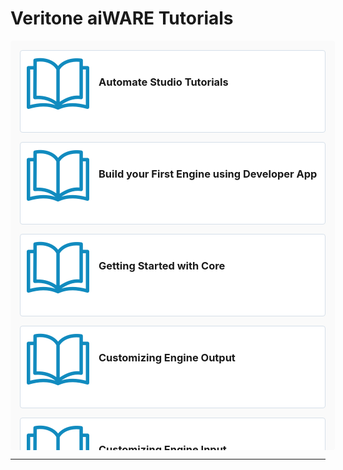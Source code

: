 <!-- markdownlint-disable no-inline-html no-trailing-spaces blanks-around-headings heading-increment no-multiple-blanks-->


<style>
     p, ul, ol, li { font-size: 18px !important;}

     .container{
        /* padding-right: 50px; */
        display: flex;
        flex-direction: column;
    }

    .section{
        display: flex;
        justify-content: center;
        /* align-items: center; */
        flex-direction: row;
        flex-wrap: wrap;
        width: 100%;
        max-height: 640px;
        overflow-y: scroll;
    }
    .image-or-video{
        display: flex;
        justify-content: center;
        align-items: center;
        min-width: 500px;
        height: 350px;
        background: #FAFAFA;

    }
    .card{
        display: flex;
        margin: 7.5px;
        /* justify-content: space-between; */
        min-width: 333px;
        border: 0.5px solid #D5DFE9;
        background: #FFFFFF;
        padding: 10px;
        height: 110px;
        border-radius: 4px;
        text-decoration: none;
        flex: 3;
    }
    .card:hover{
        background: #F9FCFF;
        border: 0.5px solid #118BBF;
        box-shadow: 0px 0px 10px rgba(0, 0, 0, 0.15);
        cursor: pointer;
    }
    .icon{
        display: flex;
        justify-content: center;
        align-items: center;
        min-width: 60px;
        height: 90px;
    }
    .card-content h3{
        padding: 0;
        margin: 0;
    }
    .card-content div{
        color: #5C6269;
        font-size: 12px;
    }
    .card-content{
        display: flex;
        flex-direction: column;
        height: 90px;
        justify-content: space-between;
        padding: 15px 0px 25px 15px;
    }
    .card-container{
        align-items: center;
        background: #FAFAFA;
        /* padding: 20px; */
        padding: 7.5px;
        border-radius: 4px;
        max-width: 695px;
    }
    .info-text{
        padding-right:30px;
        /* padding-top:10px;  */
        flex: 6;
        min-width: 350px
    }
</style>
<style>
th { text-align:left; }
</style>

 # Veritone aiWARE Tutorials

<div class="container">

<div class="section card-container">

<a class="card" href="/#/automate-studio/tutorials/README">
<div class="icon">

![tutorial](./tutorial.svg)
</div>
<div class="card-content">
<h3 style="margin-top:15px">Automate Studio Tutorials</h3>
</div>
</a>
     
<a class="card" href="/#/automate-studio/tutorials/README">
<div class="icon">     

![tutorial](./tutorial.svg)
</div>
<div class="card-content">
<h3 style="margin-top:15px">Build your First Engine using Developer App</h3>
</div>
</a>     
     
<a class="card" href="/#/tutorials/pages/getting-started-with-core">
<div class="icon">

![tutorial](./tutorial.svg)
</div>
<div class="card-content">
<h3 style="margin-top:15px">Getting Started with Core</h3>
</div>
</a>

<a class="card" href="/#/tutorials/pages/customizing-engine-output">
<div class="icon">

![tutorial](./tutorial.svg)
</div>
<div class="card-content">
<h3 style="margin-top:15px">Customizing Engine Output</h3>
</div>
</a>


<a class="card" href="/#/tutorials/pages/customizing-engine-input">
<div class="icon">

![tutorial](./tutorial.svg)
</div>
<div class="card-content">
<h3 style="margin-top:15px">Customizing Engine Input</h3>
</div>
</a>


<a class="card" href="/#/tutorials/pages/polling">
<div class="icon">

![tutorial](./tutorial.svg)
</div>
<div class="card-content">
<h3 style="margin-top:15px">Polling</h3>
</div>
</a>

<a class="card" href="/#/tutorials/pages/install-aiware-on-local-environment">
<div class="icon">

![tutorial](./tutorial.svg)
</div>
<div class="card-content">
<h3 style="margin-top:15px">Install aiWARE on local environment</h3>
</div>
</a>

<a class="card" href="/#/tutorials/pages/developer-app/">
<div class="icon">


![tutorial](./tutorial.svg)
</div>
<div class="card-content">
<h3 style="margin-top:15px">Developer App Guide</h3>
</div>
</a>

<a class="card" href="/#/tutorials/pages/azure-ad-application-and-openid">
<div class="icon">

![tutorial](./tutorial.svg)
</div>
<div class="card-content">
<h3 style="margin-top:15px">Azure AD and OpenId</h3>
</div>
</a>


</div>

<hr>
